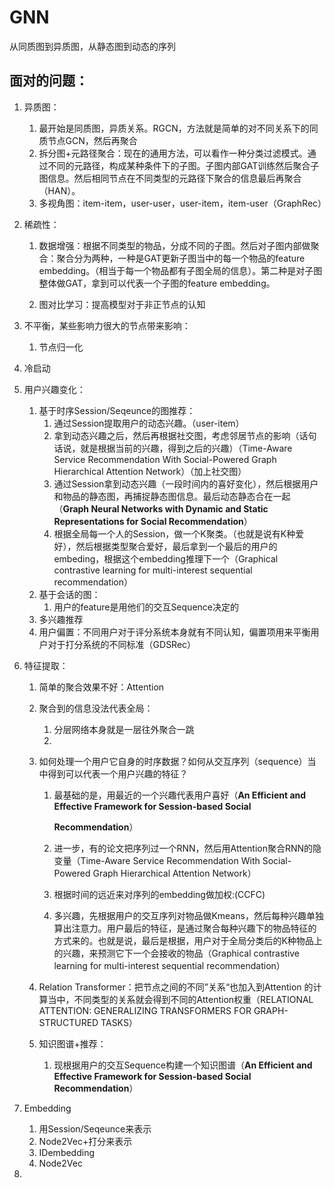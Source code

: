 # GNN

从同质图到异质图，从静态图到动态的序列



## 面对的问题：

1. 异质图：

   1. 最开始是同质图，异质关系。RGCN，方法就是简单的对不同关系下的同质节点GCN，然后再聚合
   2. 拆分图+元路径聚合：现在的通用方法，可以看作一种分类过滤模式。通过不同的元路径，构成某种条件下的子图。子图内部GAT训练然后聚合子图信息。然后相同节点在不同类型的元路径下聚合的信息最后再聚合（HAN）。
   3. 多视角图：item-item，user-user，user-item，item-user（GraphRec）

2. 稀疏性：

   1. 数据增强：根据不同类型的物品，分成不同的子图。然后对子图内部做聚合：聚合分为两种，一种是GAT更新子图当中的每一个物品的feature embedding。（相当于每一个物品都有子图全局的信息）。第二种是对子图整体做GAT，拿到可以代表一个子图的feature embedding。

   2. 图对比学习：提高模型对于非正节点的认知

3. 不平衡，某些影响力很大的节点带来影响：
   1. 节点归一化

4. 冷启动

5. 用户兴趣变化：
   1. 基于时序Session/Seqeunce的图推荐：
      1. 通过Session提取用户的动态兴趣。（user-item）
      2. 拿到动态兴趣之后，然后再根据社交图，考虑邻居节点的影响（话句话说，就是根据当前的兴趣，得到之后的兴趣）（Time-Aware Service Recommendation With Social-Powered Graph Hierarchical Attention Network）（加上社交图）
      3. 通过Session拿到动态兴趣（一段时间内的喜好变化），然后根据用户和物品的静态图，再捕捉静态图信息。最后动态静态合在一起（**Graph Neural Networks with Dynamic and Static Representations for Social Recommendation**）
      4. 根据全局每一个人的Session，做一个K聚类。（也就是说有K种爱好），然后根据类型聚合爱好，最后拿到一个最后的用户的embeding，根据这个embedding推理下一个（Graphical contrastive learning for multi-interest sequential recommendation）
   2. 基于会话的图：
      1. 用户的feature是用他们的交互Sequence决定的
   3. 多兴趣推荐
   4. 用户偏置：不同用户对于评分系统本身就有不同认知，偏置项用来平衡用户对于打分系统的不同标准（GDSRec）

6. 特征提取：
   1. 简单的聚合效果不好：Attention

   2. 聚合到的信息没法代表全局：
      1. 分层网络本身就是一层往外聚合一跳
      1. 

   3. 如何处理一个用户它自身的时序数据？如何从交互序列（sequence）当中得到可以代表一个用户兴趣的特征？
      1. 最基础的是，用最近的一个兴趣代表用户喜好（**An Efficient and Effective Framework for Session-based Social**

         **Recommendation**）

      2. 进一步，有的论文把序列过一个RNN，然后用Attention聚合RNN的隐变量（Time-Aware Service Recommendation With Social-Powered Graph Hierarchical Attention Network）

      3. 根据时间的远近来对序列的embedding做加权:(CCFC)

      4. 多兴趣，先根据用户的交互序列对物品做Kmeans，然后每种兴趣单独算出注意力。用户最后的特征，是通过聚合每种兴趣下的物品特征的方式来的。也就是说，最后是根据，用户对于全局分类后的K种物品上的兴趣，来预测它下一个会接收的物品（Graphical contrastive learning for multi-interest sequential recommendation）

   4. Relation Transformer：把节点之间的不同”关系“也加入到Attention 的计算当中，不同类型的关系就会得到不同的Attention权重（RELATIONAL ATTENTION: GENERALIZING TRANSFORMERS FOR GRAPH-STRUCTURED TASKS）

   5. 知识图谱+推荐：

      1. 现根据用户的交互Sequence构建一个知识图谱（**An Efficient and Effective Framework for Session-based Social Recommendation**）

7. Embedding

   1. 用Session/Seqeunce来表示
   2. Node2Vec+打分来表示
   3. IDembedding
   4. Node2Vec

8. 
